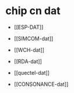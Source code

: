 
# chip cn dat 

- [[ESP-DAT]]
  
- [[SIMCOM-dat]]

- [[WCH-dat]]

- [[RDA-dat]]

- [[quectel-dat]]

- [[CONSONANCE-dat]]